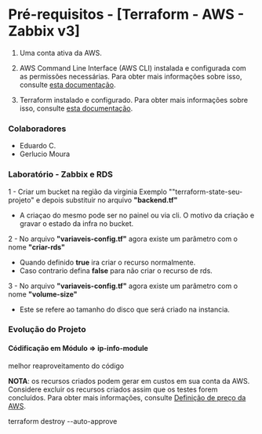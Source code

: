 # Pré-requisitos - [Terraform - AWS - Zabbix v3]

1. Uma conta ativa da AWS.

2. AWS Command Line Interface (AWS CLI) instalada e configurada com as permissões necessárias. Para obter mais informações sobre isso, consulte <a href="https://docs.aws.amazon.com/cli/latest/userguide/cli-chap-install.html" rel="nofollow" _istranslated="1">esta documentação</a>.</li>

3. Terraform instalado e configurado. Para obter mais informações sobre isso, consulte <a href="https://learn.hashicorp.com/tutorials/terraform/install-cli" rel="nofollow" _istranslated="1">esta documentação</a>.

<h3>Colaboradores</h3>

- Eduardo C.
- Gerlucio Moura

<h3>Laboratório - Zabbix e RDS</h3>

1 - Criar um bucket na região da virginia Exemplo ""terraform-state-seu-projeto" e depois substituir no arquivo <b>"backend.tf"</b>

 - A criaçao do mesmo pode ser no painel ou via cli. O motivo da criação e gravar o estado da infra no bucket.

2 - No arquivo <b>"variaveis-config.tf"</b> agora existe um parâmetro com o nome <b>"criar-rds"</b>

 - Quando definido <b>true</b> ira criar o recurso normalmente. 
 - Caso contrario defina <b>false</b> para não criar o recurso de rds.
 
3 - No arquivo <b>"variaveis-config.tf"</b> agora existe um parâmetro com o nome <b>"volume-size"</b>

 - Este se refere ao tamanho do disco que será criado na instancia.
 
 
<h3>Evolução do Projeto</h3>

<h4>Códificação em Módulo => ip-info-module </h4>

 melhor reaproveitamento do código
 

 
**NOTA**: os recursos criados podem gerar em custos em sua conta da AWS. Considere excluir os recursos criados assim que os testes forem concluídos. Para obter mais informações, consulte [Definição de preço da AWS](https://aws.amazon.com/pricing/).

terraform destroy --auto-approve

